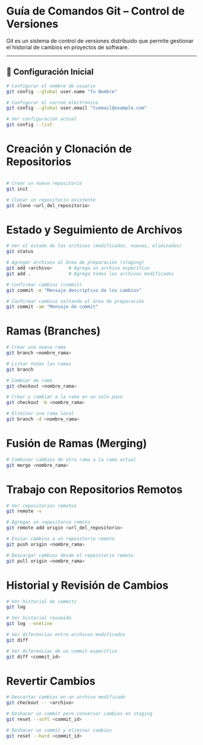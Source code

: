 # Guía de Comandos Git – Control de Versiones

Git es un sistema de control de versiones distribuido que permite gestionar el historial de cambios en proyectos de software.

---

## 🔹 Configuración Inicial

```bash
# Configurar el nombre de usuario
git config --global user.name "Tu Nombre"

# Configurar el correo electrónico
git config --global user.email "tuemail@example.com"

# Ver configuración actual
git config --list


```

# Creación y Clonación de Repositorios
```bash

# Crear un nuevo repositorio
git init

# Clonar un repositorio existente
git clone <url_del_repositorio>
```

# Estado y Seguimiento de Archivos
```bash
# Ver el estado de los archivos (modificados, nuevos, eliminados)
git status

# Agregar archivos al área de preparación (staging)
git add <archivo>      # Agrega un archivo específico
git add .              # Agrega todos los archivos modificados

# Confirmar cambios (commit)
git commit -m "Mensaje descriptivo de los cambios"

# Confirmar cambios saltando el área de preparación
git commit -am "Mensaje de commit"
```

# Ramas (Branches)
```bash
# Crear una nueva rama
git branch <nombre_rama>

# Listar todas las ramas
git branch

# Cambiar de rama
git checkout <nombre_rama>

# Crear y cambiar a la rama en un solo paso
git checkout -b <nombre_rama>

# Eliminar una rama local
git branch -d <nombre_rama>
```

# Fusión de Ramas (Merging)
```bash
# Combinar cambios de otra rama a la rama actual
git merge <nombre_rama>
```

# Trabajo con Repositorios Remotos
```bash
# Ver repositorios remotos
git remote -v

# Agregar un repositorio remoto
git remote add origin <url_del_repositorio>

# Enviar cambios a un repositorio remoto
git push origin <nombre_rama>

# Descargar cambios desde el repositorio remoto
git pull origin <nombre_rama>
```

# Historial y Revisión de Cambios
```bash
# Ver historial de commits
git log

# Ver historial resumido
git log --oneline

# Ver diferencias entre archivos modificados
git diff

# Ver diferencias de un commit específico
git diff <commit_id>
```
# Revertir Cambios
```bash
# Descartar cambios en un archivo modificado
git checkout -- <archivo>

# Deshacer un commit pero conservar cambios en staging
git reset --soft <commit_id>

# Deshacer un commit y eliminar cambios
git reset --hard <commit_id>
```
